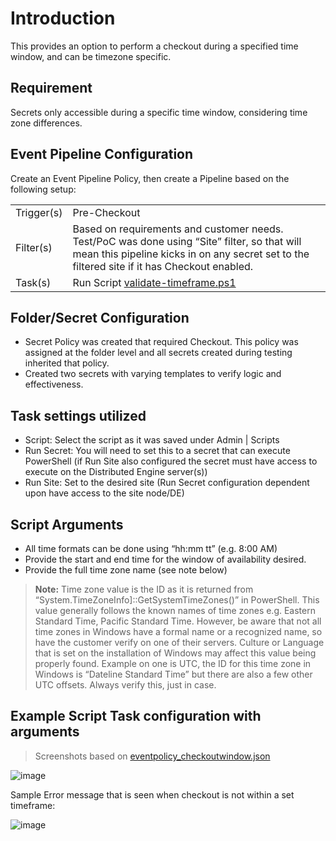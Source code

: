 # Introduction

This provides an option to perform a checkout during a specified time window, and can be timezone specific.

## Requirement

Secrets only accessible during a specific time window, considering time zone differences.

## Event Pipeline Configuration

Create an Event Pipeline Policy, then create a Pipeline based on the following setup:

| | |
---------------- | ---------------- |
| Trigger(s) | Pre-Checkout |
| Filter(s) | Based on requirements and customer needs. Test/PoC was done using “Site” filter, so that will mean this pipeline kicks in on any secret set to the filtered site if it has Checkout enabled. |
| Task(s) | Run Script [validate-timeframe.ps1](validate-timeframe.ps1) |

## Folder/Secret Configuration

- Secret Policy was created that required Checkout. This policy was assigned at the folder level and all secrets created during testing inherited that policy.
- Created two secrets with varying templates to verify logic and effectiveness.

## Task settings utilized

- Script: Select the script as it was saved under Admin | Scripts
- Run Secret: You will need to set this to a secret that can execute PowerShell (if Run Site also configured the secret must have access to execute on the Distributed Engine server(s))
- Run Site: Set to the desired site (Run Secret configuration dependent upon have access to the site node/DE)

## Script Arguments

- All time formats can be done using “hh:mm tt” (e.g. 8:00 AM)
- Provide the start and end time for the window of availability desired.
- Provide the full time zone name (see note below)

> **Note:** Time zone value is the ID as it is returned from “System.TimeZoneInfo]::GetSystemTimeZones()” in PowerShell. This value generally follows the known names of time zones e.g. Eastern Standard Time, Pacific Standard Time. However, be aware that not all time zones in Windows have a formal name or a recognized name, so have the customer verify on one of their servers. Culture or Language that is set on the installation of Windows may affect this value being properly found. Example on one is UTC, the ID for this time zone in Windows is “Dateline Standard Time” but there are also a few other UTC offsets. Always verify this, just in case.

## Example Script Task configuration with arguments

> Screenshots based on [eventpolicy_checkoutwindow.json](eventpolicy_checkoutwindow.json)

![image](https://user-images.githubusercontent.com/11204251/107519928-751bc800-6b76-11eb-8ece-f01c665c8c6b.png)

Sample Error message that is seen when checkout is not within a set timeframe:

![image](https://user-images.githubusercontent.com/11204251/107519876-659c7f00-6b76-11eb-92a9-1166eb949f4d.png)
